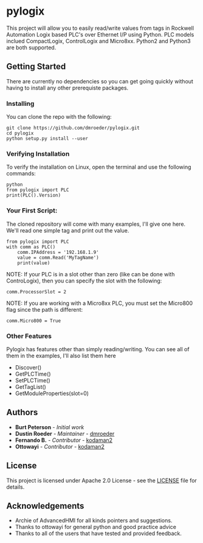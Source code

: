 # pylogix

This project will allow you to easily read/write values from tags in Rockwell Automation Logix based PLC's over Ethernet I/P using Python.  PLC models inclued CompactLogix, ControlLogix and Micro8xx.  Python2 and Python3 are both supported.

## Getting Started

There are currently no dependencies so you can get going quickly without having to install any other prerequiste packages.

### Installing

You can clone the repo with the following:

```
git clone https://github.com/dmroeder/pylogix.git
cd pylogix
python setup.py install --user
```

### Verifying Installation

To verify the installation on Linux, open the terminal and use the following commands:

```
python
from pylogix import PLC
print(PLC().Version)
```

### Your First Script:

The cloned repository will come with many examples, I'll give one here.  We'll read one simple tag and print out the value.

```
from pylogix import PLC
with comm as PLC()
    comm.IPAddress = '192.168.1.9'
    value = comm.Read('MyTagName')
    print(value)
```

NOTE: If your PLC is in a slot other than zero (like can be done with ControLogix), then you can specify the slot with the following:

```
comm.ProcessorSlot = 2
```

NOTE: If you are working with a Micro8xx PLC, you must set the Micro800 flag since the path is different:

```
comm.Micro800 = True
```

### Other Features

Pylogix has features other than simply reading/writing.  You can see all of them in the examples, I'll also list them here

* Discover()
* GetPLCTime()
* SetPLCTime()
* GetTagList()
* GetModuleProperties(slot=0)

## Authors
* **Burt Peterson** - *Initial work*
* **Dustin Roeder** - *Maintainer* - [dmroeder](https://github.com/dmroeder)
* **Fernando B.** - *Contributor* - [kodaman2](https://github.com/kodaman2)
* **Ottowayi** - *Contributor* - [kodaman2](https://github.com/ottowayi)

## License

This project is licensed under Apache 2.0 License - see the [LICENSE](LICENSE.txt) file for details.

## Acknowledgements

* Archie of AdvancedHMI for all kinds pointers and suggestions.
* Thanks to ottowayi for general python and good practice advice
* Thanks to all of the users that have tested and provided feedback.
